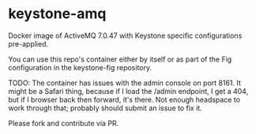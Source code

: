 keystone-amq
============

Docker image of ActiveMQ 7.0.47 with Keystone specific configurations pre-applied.


You can use this repo's container either by itself or as part of the Fig configuration in the keystone-fig repository.

TODO: The container has issues with the admin console on port 8161. It might be a Safari thing, because if I load the /admin endpoint, I get a 404, but if I browser back then forward, it's there. Not enough headspace to work through that; probably should submit an issue to fix it.

Please fork and contribute via PR.
